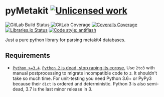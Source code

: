 pyMetakit [![Unlicensed work](https://raw.githubusercontent.com/unlicense/unlicense.org/master/static/favicon.png)](https://unlicense.org/)
=========
![GitLab Build Status](https://gitlab.com/KOLANICH/pyMetakit/badges/master/pipeline.svg)
![GitLab Coverage](https://gitlab.com/KOLANICH/pyMetakit/badges/master/coverage.svg)
[![Coveralls Coverage](https://img.shields.io/coveralls/KOLANICH/pyMetakit.svg)](https://coveralls.io/r/KOLANICH/pyMetakit)
[![Libraries.io Status](https://img.shields.io/librariesio/github/KOLANICH/pyMetakit.svg)](https://libraries.io/github/KOLANICH/pyMetakit)
[![Code style: antiflash](https://img.shields.io/badge/code%20style-antiflash-FFF.svg)](https://github.com/KOLANICH-tools/antiflash.py)

Just a pure python library for parsing metakit4 databases.

Requirements
------------
* [`Python >=3.4`](https://www.python.org/downloads/). [`Python 2` is dead, stop raping its corpse.](https://python3statement.org/) Use `2to3` with manual postprocessing to migrate incompatible code to `3`. It shouldn't take so much time. For unit-testing you need Python 3.6+ or PyPy3 because their `dict` is ordered and deterministic. Python 3 is also semi-dead, 3.7 is the last minor release in 3.
